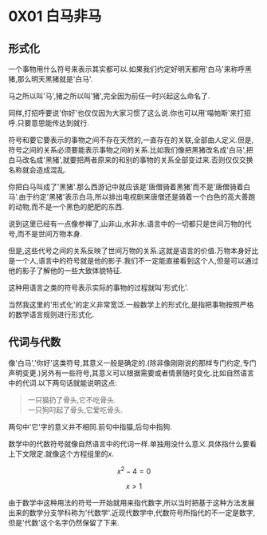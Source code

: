 # 0X01 白马非马

## 形式化

一个事物用什么符号来表示其实都可以.如果我们约定好明天都用'白马'来称呼黑猪,那么明天黑猪就是'白马'.

马之所以叫'马',猪之所以叫'猪',完全因为前任一时兴起这么命名了.

同样,打招呼要说'你好'也仅仅因为大家习惯了这么说.你也可以用'喵帕斯'来打招呼.只要意思能传达到就行.

符号和要它要表示的事物之间不存在天然的,一直存在的关联,全部由人定义.但是,符号之间的关系必须要能表示事物之间的关系.比如我们像把黑猪改名成'白马',把白马改名成'黑猪',就要把两者原来的和别的事物的关系全部变过来.否则仅仅交换名称就会造成混乱.

你把白马叫成了'黑猪'.那么西游记中就应该是'唐僧骑着黑猪'而不是'唐僧骑着白马'.由于约定'黑猪'表示白马,所以排出电视剧来唐僧还是骑着一个白色的高大善跑的动物,而不是一个黑色的肥肥的东西.

说到这里已经有一点像参禅了,山非山,水非水.语言中的一切都只是世间万物的代号,而不是世间万物本身.

但是,这些代号之间的关系反映了世间万物的关系.这就是语言的价值.万物本身好比是一个人,语言中的符号就是他的影子.我们不一定能直接看到这个人,但是可以通过他的影子了解他的一些大致体貌特征.

这种用语言之类的符号表示实际的事物的过程就叫'形式化'.

当然我这里的'形式化'的定义非常宽泛.一般数学上的形式化,是指把事物按照严格的数学语言规则进行形式化.

## 代词与代数

像'白马','你好'这类符号,其意义一般是确定的.(除非像刚刚说的那样专门约定,专门声明变更.)另外有一些符号,其意义可以根据需要或者情景随时变化.比如自然语言中的代词.以下两句话就能说明这点:

>一只猫扔了骨头,它不吃骨头.\
>一只狗叼起了骨头,它爱吃骨头.

两句中'它'字的意义并不相同.前句中指猫,后句中指狗.

数学中的代数符号就像自然语言中的代词一样.单独用没什么意义.具体指什么要看上下文限定.就像这个方程组里的$x$.

$$x^2-4=0$$

$$x>1$$

由于数学中这种用法的符号一开始就用来指代数字,所以当时把基于这种方法发展出来的数学分支学科称为'代数学'.近现代数学中,代数符号所指代的不一定是数字,但是'代数'这个名字仍然保留了下来.